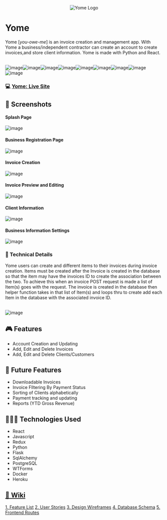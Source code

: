 <p align="center">
  <img src="https://github.com/anthonym313/yome/blob/main/react-app/src/images/logo.png?raw=true" alt="Yome Logo">
</p>

# Yome

Yome [*you-owe-me*] is an invoice creation and  management app. With Yome a business/independent contractor can create an account to create invoices,and store client information. Yome is made with Python and React. <br></br>

![image](https://img.shields.io/badge/Python-3776AB?style=for-the-badge&logo=python&logoColor=white)![image](https://img.shields.io/badge/Flask-000000?style=for-the-badge&logo=flask&logoColor=white)![image](https://img.shields.io/badge/Docker-2CA5E0?style=for-the-badge&logo=docker&logoColor=white)![image](https://img.shields.io/badge/React-20232A?style=for-the-badge&logo=react&logoColor=61DAFB)![image](https://img.shields.io/badge/Redux-593D88?style=for-the-badge&logo=redux&logoColor=white)![image](https://img.shields.io/badge/JavaScript-F7DF1E?style=for-the-badge&logo=javascript&logoColor=black)![image](https://img.shields.io/badge/PostgreSQL-316192?style=for-the-badge&logo=postgresql&logoColor=white)![image](https://img.shields.io/badge/CSS-239120?&style=for-the-badge&logo=css3&logoColor=white)![image](https://img.shields.io/badge/Heroku-430098?style=for-the-badge&logo=heroku&logoColor=white)


### 💻 [Yome: Live Site](https://yome.herokuapp.com/) 

## 📸 Screenshots
#### Splash Page
![image](https://github.com/anthonym313/yome/blob/main/feature/gifs/yome-splash-08082021.gif?raw=true)
#### Business Registration Page
![image](https://github.com/anthonym313/yome/blob/main/feature/gifs/signup-capture.jpg?raw=true)
#### Invoice Creation
![image](https://github.com/anthonym313/yome/blob/main/feature/gifs/yome-new-invoice.gif?raw=true)
#### Invoice Preview and Editing
![image](https://github.com/anthonym313/yome/blob/main/feature/gifs/yome-invoice-preview_editor.gif?raw=true)
#### Client Information
![image](https://github.com/anthonym313/yome/blob/main/feature/gifs/yome-client-editor.gif?raw=true)
#### Business Information Settings
![image](https://github.com/anthonym313/yome/blob/main/feature/gifs/business-settings-capture%20.jpg?raw=true)
<h3>🤔 Technical Details</h3>
Yome users can create and different items to their invoices during invoice creation.
Items must be created after the Invoice is created in the database so that the item may have the invoices ID to create the association between the two. To achieve this when an invoice POST request is made a list of Item(s) goes with the request. The invoice is created in the database then helper function takes in that list of Item(s) and loops thru to create add each Item in the database with the associated invoice ID.
<br></br>

![image](https://github.com/anthonym313/yome/blob/main/feature/gifs/yome-invoicecreation-api.png?raw=true)

## 🎮 Features
* Account Creation and Updating
* Add, Edit and Delete Invoices
* Add, Edit and Delete Clients/Customers
## 🔮 Future Features
* Downloadable Invoices
* Invoice Flltering By Payment Status
* Sorting of Clients alphabetically
* Payment tracking and updating
* Reports (YTD Gross Revenue)

## 👨🏿‍💻 Technologies Used
* React
* Javascript
* Redux
* Python
* Flask
* SqlAlchemy
* PostgreSQL
* WTForms
* Docker
* Heroku

## [📖 Wiki](https://github.com/anthonym313/yome/wiki)
[1. Feature List](https://github.com/anthonym313/yome/wiki/Feature-List)
[2. User Stories](https://github.com/anthonym313/yome/wiki/User-Stories)
[3. Design Wireframes](https://github.com/anthonym313/yome/wiki/WireFrame)
[4. Database Schema](https://github.com/anthonym313/yome/wiki/Database-Schema)
[5. Frontend Routes](https://github.com/anthonym313/yome/wiki/Frontend-Routes)

